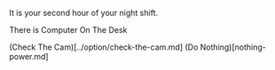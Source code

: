 It is your second hour of your night shift.

There is Computer On The Desk

(Check The Cam)[../option/check-the-cam.md]
(Do Nothing)[nothing-power.md]
